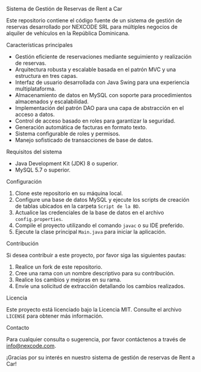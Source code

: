 Sistema de Gestión de Reservas de Rent a Car

Este repositorio contiene el código fuente de un sistema de gestión de reservas desarrollado por NEXCODE SRL para múltiples negocios de alquiler de vehículos en la República Dominicana.

Características principales

- Gestión eficiente de reservaciones mediante seguimiento y realización de reservas.
- Arquitectura robusta y escalable basada en el patrón MVC y una estructura en tres capas.
- Interfaz de usuario desarrollada con Java Swing para una experiencia multiplataforma.
- Almacenamiento de datos en MySQL con soporte para procedimientos almacenados y escalabilidad.
- Implementación del patrón DAO para una capa de abstracción en el acceso a datos.
- Control de acceso basado en roles para garantizar la seguridad.
- Generación automática de facturas en formato texto.
- Sistema configurable de roles y permisos.
- Manejo sofisticado de transacciones de base de datos.

Requisitos del sistema

- Java Development Kit (JDK) 8 o superior.
- MySQL 5.7 o superior.

Configuración

1. Clone este repositorio en su máquina local.
2. Configure una base de datos MySQL y ejecute los scripts de creación de tablas ubicados en la carpeta `Script de la BD`.
3. Actualice las credenciales de la base de datos en el archivo `config.properties`.
4. Compile el proyecto utilizando el comando `javac` o su IDE preferido.
5. Ejecute la clase principal `Main.java` para iniciar la aplicación.

Contribución

Si desea contribuir a este proyecto, por favor siga las siguientes pautas:

1. Realice un fork de este repositorio.
2. Cree una rama con un nombre descriptivo para su contribución.
3. Realice los cambios y mejoras en su rama.
4. Envíe una solicitud de extracción detallando los cambios realizados.

Licencia

Este proyecto está licenciado bajo la Licencia MIT. Consulte el archivo `LICENSE` para obtener más información.

Contacto

Para cualquier consulta o sugerencia, por favor contáctenos a través de info@nexcode.com.


¡Gracias por su interés en nuestro sistema de gestión de reservas de Rent a Car!
